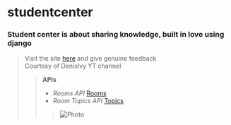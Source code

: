 # studentcenter
### Student center is about sharing knowledge, built in love using django
> Visit the site [here](https://studentscorner.herokuapp.com) and give genuine feedback  
> Courtesy of DenisIvy YT channel  
>>**APIs**  
>>* _Rooms API_ [Rooms](https://studentscorner.herokuapp.com/api/rooms)  
>>* _Room Topics API_ [Topics](https://studentscorner.herokuapp.com/topics)  
>>>![Photo](https://ik.imagekit.io/magpiny21/myPortfolio/studentscorner_eTF3dt8mB.png?updatedAt=1639858053186&tr=w-1200,h-675,fo-auto)

